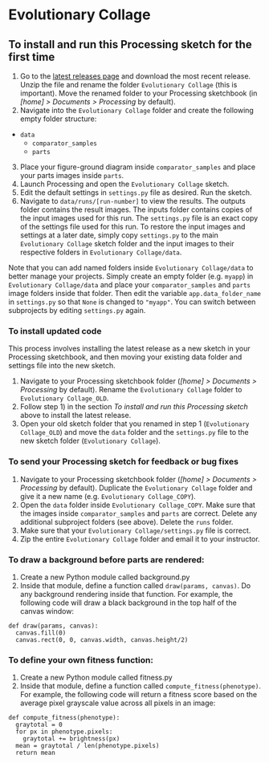 # Evolutionary Collage

## To install and run this Processing sketch for the first time

1. Go to the [latest releases page](https://github.com/ebranda/evolutionary-collage/releases) and download the most recent release. Unzip the file and rename the folder `Evolutionary Collage` (this is important). Move the renamed folder to your Processing sketchbook (in _[home] > Documents > Processing_ by default).
2. Navigate into the `Evolutionary Collage` folder and create the following empty folder structure:
  - `data`
	  - `comparator_samples`
      - `parts`
3. Place your figure-ground diagram inside `comparator_samples` and place your parts images inside `parts`.
4. Launch Processing and open the `Evolutionary Collage` sketch. 
5. Edit the default settings in `settings.py` file as desired. Run the sketch.
6. Navigate to `data/runs/[run-number]` to view the results. The outputs folder contains the result images. The inputs folder contains copies of the input images used for this run. The `settings.py` file is an exact copy of the settings file used for this run. To restore the input images and settings at a later date, simply copy `settings.py` to the main `Evolutionary Collage` sketch folder and the input images to their respective folders in `Evolutionary Collage/data`.

Note that you can add named folders inside `Evolutionary Collage/data` to better manage your projects. Simply create an empty folder (e.g. `myapp`) in `Evolutionary Collage/data` and place your `comparator_samples` and `parts` image folders inside that folder. Then edit the variable `app.data_folder_name` in `settings.py` so that `None` is changed to `"myapp"`. You can switch between subprojects by editing `settings.py` again.


### To install updated code

This process involves installing the latest release as a new sketch in your Processing sketchbook, and then moving your existing data folder and settings file into the new sketch.

1. Navigate to your Processing sketchbook folder (_[home] > Documents > Processing_ by default). Rename the `Evolutionary Collage` folder to `Evolutionary Collage_OLD`.
2. Follow step 1) in the section *To install and run this Processing sketch* above to install the latest release.
4. Open your old sketch folder that you renamed in step 1 (`Evolutionary Collage_OLD`) and move the `data` folder and the `settings.py` file to the new sketch folder (`Evolutionary Collage`).


### To send your Processing sketch for feedback or bug fixes

1. Navigate to your Processing sketchbook folder (_[home] > Documents > Processing_ by default). Duplicate the `Evolutionary Collage` folder and give it a new name (e.g. `Evolutionary Collage_COPY`).
2. Open the `data` folder inside `Evolutionary Collage_COPY`. Make sure that the images inside `comparator_samples` and `parts` are correct. Delete any additional subproject folders (see above). Delete the `runs` folder.
3. Make sure that your `Evolutionary Collage/settings.py` file is correct.
3. Zip the entire `Evolutionary Collage` folder and email it to your instructor.


### To draw a background before parts are rendered:

1. Create a new Python module called background.py
2. Inside that module, define a function called `draw(params, canvas)`. Do any background rendering inside that function. For example, the following code will draw a black background in the top half of the canvas window:

```
def draw(params, canvas):
  canvas.fill(0)
  canvas.rect(0, 0, canvas.width, canvas.height/2)
```


### To define your own fitness function:

1. Create a new Python module called fitness.py
2. Inside that module, define a function called `compute_fitness(phenotype)`. For example, the following code will return a fitness score based on the average pixel grayscale value across all pixels in an image:

```
def compute_fitness(phenotype):
  graytotal = 0
  for px in phenotype.pixels:
    graytotal += brightness(px)
  mean = graytotal / len(phenotype.pixels)
  return mean
```
